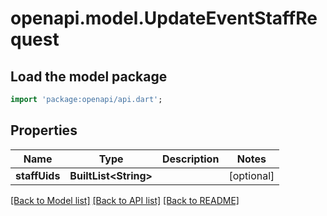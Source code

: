 # openapi.model.UpdateEventStaffRequest

## Load the model package
```dart
import 'package:openapi/api.dart';
```

## Properties
Name | Type | Description | Notes
------------ | ------------- | ------------- | -------------
**staffUids** | **BuiltList&lt;String&gt;** |  | [optional] 

[[Back to Model list]](../README.md#documentation-for-models) [[Back to API list]](../README.md#documentation-for-api-endpoints) [[Back to README]](../README.md)


